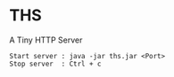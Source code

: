 THS
===

A Tiny HTTP Server

    Start server : java -jar ths.jar <Port>  
    Stop server  : Ctrl + c
